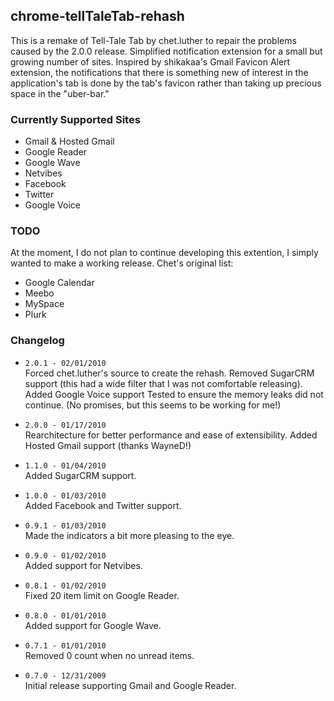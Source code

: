 ## chrome-tellTaleTab-rehash
This is a remake of Tell-Tale Tab by chet.luther to repair the problems caused by the 2.0.0 release.
Simplified notification extension for a small but growing number of sites. Inspired by shikakaa's Gmail Favicon Alert extension, the notifications that there is something new of interest in the application's tab is done by the tab's favicon rather than taking up precious space in the "uber-bar."

### Currently Supported Sites
* Gmail & Hosted Gmail
* Google Reader
* Google Wave
* Netvibes
* Facebook
* Twitter
* Google Voice

### TODO
At the moment, I do not plan to continue developing this extention, I simply wanted to make a working release.
Chet's original list:
* Google Calendar
* Meebo
* MySpace
* Plurk

### Changelog
* `2.0.1 - 02/01/2010`  
    Forced chet.luther's source to create the rehash.
	Removed SugarCRM support (this had a wide filter that I was not comfortable releasing).
	Added Google Voice support
	Tested to ensure the memory leaks did not continue. (No promises, but this seems to be working for me!)

* `2.0.0 - 01/17/2010`  
    Rearchitecture for better performance and ease of extensibility.
    Added Hosted Gmail support (thanks WayneD!)

* `1.1.0 - 01/04/2010`  
    Added SugarCRM support.

* `1.0.0 - 01/03/2010`  
    Added Facebook and Twitter support.

* `0.9.1 - 01/03/2010`  
    Made the indicators a bit more pleasing to the eye.

* `0.9.0 - 01/02/2010`  
    Added support for Netvibes.

* `0.8.1 - 01/02/2010`  
    Fixed 20 item limit on Google Reader.

* `0.8.0 - 01/01/2010`  
    Added support for Google Wave.

* `0.7.1 - 01/01/2010`  
    Removed 0 count when no unread items.

* `0.7.0 - 12/31/2009`  
    Initial release supporting Gmail and Google Reader.

